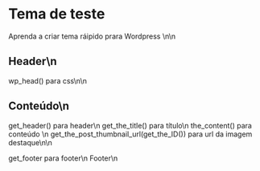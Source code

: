 # Tema de teste
Aprenda a criar tema ráipido prara Wordpress \n\n

## Header\n
wp_head() para css\n\n

## Conteúdo\n
get_header() para header\n
get_the_title() para título\n
the_content() para conteúdo \n
get_the_post_thumbnail_url(get_the_ID()) para url da imagem destaque\n\n

get_footer para footer\n
Footer\n
